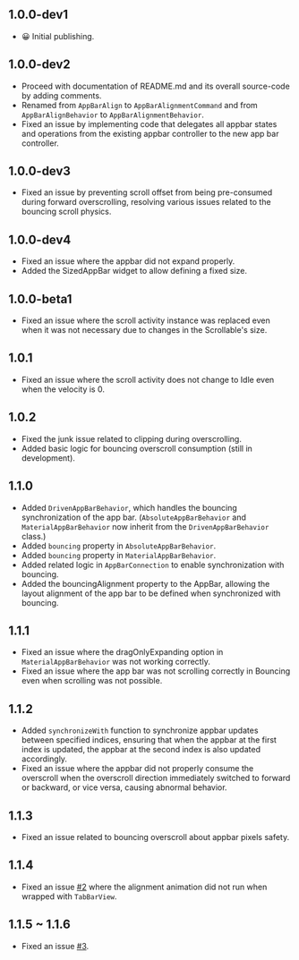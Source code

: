 ## 1.0.0-dev1
- 😀 Initial publishing.

## 1.0.0-dev2
- Proceed with documentation of README.md and its overall source-code by adding comments.
- Renamed from `AppBarAlign` to `AppBarAlignmentCommand` and from `AppBarAlignBehavior` to `AppBarAlignmentBehavior`.
- Fixed an issue by implementing code that delegates all appbar states and operations from the existing appbar controller to the new app bar controller.

## 1.0.0-dev3
- Fixed an issue by preventing scroll offset from being pre-consumed during forward overscrolling, resolving various issues related to the bouncing scroll physics.

## 1.0.0-dev4
- Fixed an issue where the appbar did not expand properly.
- Added the SizedAppBar widget to allow defining a fixed size.

## 1.0.0-beta1
- Fixed an issue where the scroll activity instance was replaced even when it was not necessary due to changes in the Scrollable's size.

## 1.0.1
- Fixed an issue where the scroll activity does not change to Idle even when the velocity is 0.

## 1.0.2
- Fixed the junk issue related to clipping during overscrolling.
- Added basic logic for bouncing overscroll consumption (still in development).

## 1.1.0
- Added `DrivenAppBarBehavior`, which handles the bouncing synchronization of the app bar. (`AbsoluteAppBarBehavior` and `MaterialAppBarBehavior` now inherit from the `DrivenAppBarBehavior` class.)
- Added `bouncing` property in `AbsoluteAppBarBehavior`.
- Added `bouncing` property in `MaterialAppBarBehavior`.
- Added related logic in `AppBarConnection` to enable synchronization with bouncing.
- Added the bouncingAlignment property to the AppBar, allowing the layout alignment of the app bar to be defined when synchronized with bouncing.

## 1.1.1
- Fixed an issue where the dragOnlyExpanding option in `MaterialAppBarBehavior` was not working correctly.
- Fixed an issue where the app bar was not scrolling correctly in Bouncing even when scrolling was not possible.

## 1.1.2
- Added `synchronizeWith` function to synchronize appbar updates between specified indices, ensuring that when the appbar at the first index is updated, the appbar at the second index is also updated accordingly.
- Fixed an issue where the appbar did not properly consume the overscroll when the overscroll direction immediately switched to forward or backward, or vice versa, causing abnormal behavior.

## 1.1.3
- Fixed an issue related to bouncing overscroll about appbar pixels safety.

## 1.1.4
- Fixed an issue [#2](https://github.com/MTtankkeo/flutter_appbar/issues/2) where the alignment animation did not run when wrapped with `TabBarView`.

## 1.1.5 ~ 1.1.6
- Fixed an issue [#3](https://github.com/MTtankkeo/flutter_appbar/issues/3).